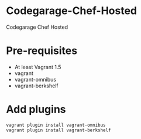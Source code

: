 # Codegarage-Chef-Hosted
Codegarage Chef Hosted

# Pre-requisites
- At least Vagrant 1.5
- vagrant
- vagrant-omnibus
- vagrant-berkshelf

# Add plugins

```
vagrant plugin install vagrant-omnibus
vagrant plugin install vagrant-berkshelf
```


